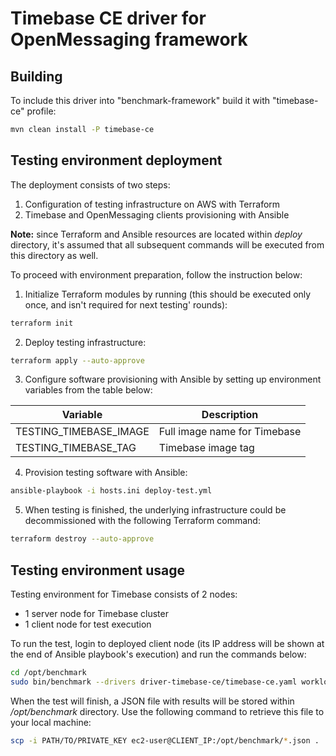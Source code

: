 # Timebase CE driver for OpenMessaging framework

## Building

To include this driver into "benchmark-framework" build it with "timebase-ce" profile:

```bash
mvn clean install -P timebase-ce
```

## Testing environment deployment

The deployment consists of two steps:
1. Configuration of testing infrastructure on AWS with Terraform
2. Timebase and OpenMessaging clients provisioning with Ansible

**Note:** since Terraform and Ansible resources are located within _deploy_ directory, it's assumed that all subsequent commands will be executed from this directory as well.

To proceed with environment preparation, follow the instruction below:
1. Initialize Terraform modules by running (this should be executed only once, and isn't required for next testing' rounds):

```bash
terraform init
```

2. Deploy testing infrastructure:

```bash
terraform apply --auto-approve
```

3. Configure software provisioning with Ansible by setting up environment variables from the table below:

|        Variable        |         Description          |
|------------------------|------------------------------|
| TESTING_TIMEBASE_IMAGE | Full image name for Timebase |
| TESTING_TIMEBASE_TAG   | Timebase image tag           |

4. Provision testing software with Ansible:

```bash
ansible-playbook -i hosts.ini deploy-test.yml
```

5. When testing is finished, the underlying infrastructure could be decommissioned with the following Terraform command:

```bash
terraform destroy --auto-approve
```

## Testing environment usage

Testing environment for Timebase consists of 2 nodes:
- 1 server node for Timebase cluster
- 1 client node for test execution

To run the test, login to deployed client node (its IP address will be shown at the end of Ansible playbook's execution) and run the commands below:

```bash
cd /opt/benchmark
sudo bin/benchmark --drivers driver-timebase-ce/timebase-ce.yaml workloads/1-topic-16-partition-256b.yaml
```

When the test will finish, a JSON file with results will be stored within _/opt/benchmark_ directory. Use the following command to retrieve this file to your local machine:

```bash
scp -i PATH/TO/PRIVATE_KEY ec2-user@CLIENT_IP:/opt/benchmark/*.json .
```

